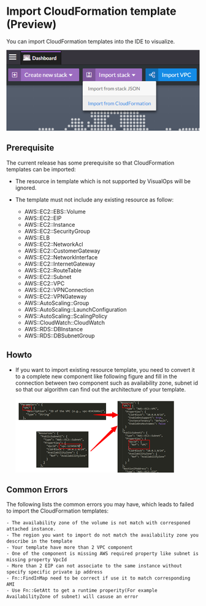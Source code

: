 # Import CloudFormation template (Preview)

You can import CloudFormation templates into the IDE to visualize.

![](https://raw.githubusercontent.com/MadeiraCloud/docs-image/master/ide_stack_import_cfn.png)

## Prerequisite
The current release has some prerequisite so that CloudFormation templates can be imported:

- The resource in template which is not supported by VisualOps will be ignored.

- The template must not include any existing resource as follow:


    - AWS::EC2::EBS::Volume
    - AWS::EC2::EIP
    - AWS::EC2::Instance
    - AWS::EC2::SecurityGroup
    - AWS::ELB
    - AWS::EC2::NetworkAcl
    - AWS::EC2::CustomerGateway
    - AWS::EC2::NetworkInterface
    - AWS::EC2::InternetGateway
    - AWS::EC2::RouteTable
    - AWS::EC2::Subnet
    - AWS::EC2::VPC
    - AWS::EC2::VPNConnection
    - AWS::EC2::VPNGateway
    - AWS::AutoScaling::Group
    - AWS::AutoScaling::LaunchConfiguration
    - AWS::AutoScaling::ScalingPolicy
    - AWS::CloudWatch::CloudWatch
    - AWS::RDS::DBInstance
    - AWS::RDS::DBSubnetGroup

## Howto
- If you want to import existing resource template, you need to convert it to a complete new component like following figure and fill in the connection between two component such as availability zone, subnet id so that our algorithm can find out the architecture of your template. 

    ![](https://raw.githubusercontent.com/MadeiraCloud/docs-image/master/ide_stack_importcf_sample1.png)

## Common Errors
The following lists the common errors you may have, which leads to failed to import the CloudFormation templates:

    - The availability zone of the volume is not match with corresponed attached instance.
    - The region you want to import do not match the availability zone you describe in the template
    - Your template have more than 2 VPC component
    - One of the component is missing AWS required property like subnet is missing property VpcId
    - More than 2 EIP can not associate to the same instance without specify specific private ip address
    - Fn::FindInMap need to be correct if use it to match corresponding AMI
    - Use Fn::GetAtt to get a runtime properity(For example AvailabilityZone of subnet) will casuse an error


